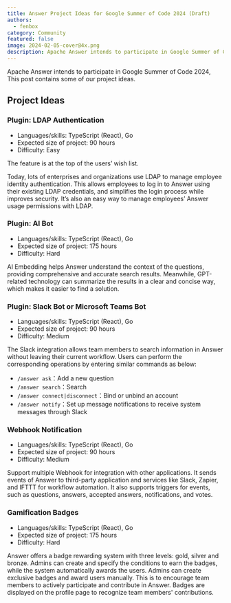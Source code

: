 ```yaml
---
title: Answer Project Ideas for Google Summer of Code 2024 (Draft)
authors:
  - fenbox
category: Community
featured: false
image: 2024-02-05-cover@4x.png
description: Apache Answer intends to participate in Google Summer of Code 2024.
---
```


Apache Answer intends to participate in Google Summer of Code 2024, This post contains some of our project ideas.

## Project Ideas

### Plugin: LDAP Authentication

- Languages/skills: TypeScript (React), Go
- Expected size of project: 90 hours
- Difficulty: Easy

The feature is at the top of the users’ wish list.

Today, lots of enterprises and organizations use LDAP to manage employee identity authentication. This allows employees to log in to Answer using their existing LDAP credentials, and simplifies the login process while improves security. It’s also an easy way to manage employees’ Answer usage permissions with LDAP.

### Plugin: AI Bot

- Languages/skills: TypeScript (React), Go
- Expected size of project: 175 hours
- Difficulty: Hard

AI Embedding helps Answer understand the context of the questions, providing comprehensive and accurate search results. Meanwhile, GPT-related technology can summarize the results in a clear and concise way, which makes it easier to find a solution.

### Plugin: Slack Bot or Microsoft Teams Bot

- Languages/skills: TypeScript (React), Go
- Expected size of project: 90 hours
- Difficulty: Medium

The Slack integration allows team members to search information in Answer without leaving their current workflow. Users can perform the corresponding operations by entering similar commands as below:

- `/answer ask`：Add a new question
- `/answer search`：Search
- `/answer connect|disconnect`：Bind or unbind an account
- `/answer notify`：Set up message notifications to receive system messages through Slack

### Webhook Notification

- Languages/skills: TypeScript (React), Go
- Expected size of project: 90 hours
- Difficulty: Medium

Support multiple Webhook for integration with other applications. It sends events of Answer to third-party application and services like Slack, Zapier, and IFTTT for workflow automation. It also supports triggers for events, such as questions, answers, accepted answers, notifications, and votes.

### Gamification Badges

- Languages/skills: TypeScript (React), Go
- Expected size of project: 175 hours
- Difficulty: Hard

Answer offers a badge rewarding system with three levels: gold, silver and bronze. Admins can create and specify the conditions to earn the badges, while the system automatically awards the users. Admins can create exclusive badges and award users manually. This is to encourage team members to actively participate and contribute in Answer. Badges are displayed on the profile page to recognize team members' contributions.
